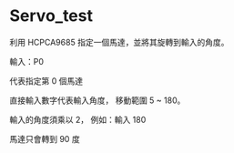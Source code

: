 # Servo_test
利用 HCPCA9685 指定一個馬達，並將其旋轉到輸入的角度。

輸入：P0

代表指定第 0 個馬達


直接輸入數字代表輸入角度，
移動範圍 5 ~ 180。

輸入的角度須乘以 2，
例如：輸入 180

馬達只會轉到 90 度

